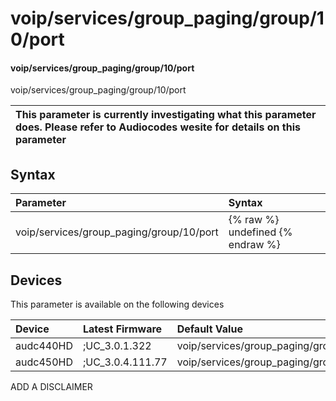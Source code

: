 ﻿---
description: voip/services/group_paging/group/10/port
search: false
---

# voip/services/group_paging/group/10/port

#### voip/services/group_paging/group/10/port

voip/services/group_paging/group/10/port


| This parameter is currently investigating what this parameter does. Please refer to Audiocodes wesite for details on this parameter | 
| :--- |

## Syntax
| Parameter | Syntax |
| :--- | :--- |
|voip/services/group_paging/group/10/port | {% raw %} undefined {% endraw %}|

## Devices
This parameter is available on the following devices

| Device | Latest Firmware | Default Value |
|:---|:---|:---|
| audc440HD | ;UC_3.0.1.322 | voip/services/group_paging/group/10/port=8888 
| audc450HD | ;UC_3.0.4.111.77 | voip/services/group_paging/group/10/port=8888 

ADD A DISCLAIMER
